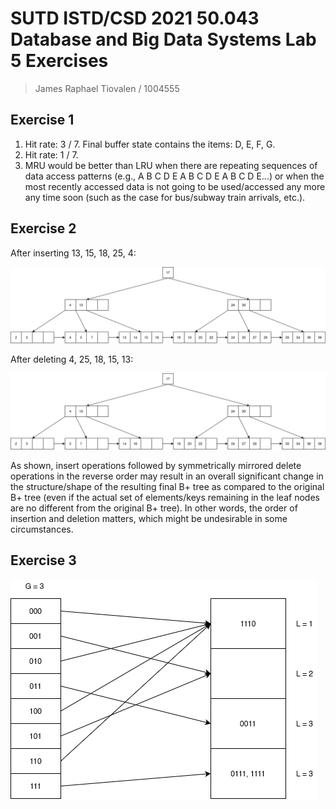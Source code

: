 # SUTD ISTD/CSD 2021 50.043 Database and Big Data Systems Lab 5 Exercises

> James Raphael Tiovalen / 1004555

## Exercise 1

1. Hit rate: 3 / 7. Final buffer state contains the items: D, E, F, G.
2. Hit rate: 1 / 7.
3. MRU would be better than LRU when there are repeating sequences of data access patterns (e.g., A B C D E A B C D E A B C D E...) or when the most recently accessed data is not going to be used/accessed any more any time soon (such as the case for bus/subway train arrivals, etc.).

## Exercise 2

After inserting 13, 15, 18, 25, 4:

![Lab 5 Exercise 2 B+ Tree Post-Insert](./lab5_ex2_b+tree_insert.png)

After deleting 4, 25, 18, 15, 13:

![Lab 5 Exercise 2 B+ Tree Post-Delete](./lab5_ex2_b+tree_delete.png)

As shown, insert operations followed by symmetrically mirrored delete operations in the reverse order may result in an overall significant change in the structure/shape of the resulting final B+ tree as compared to the original B+ tree (even if the actual set of elements/keys remaining in the leaf nodes are no different from the original B+ tree). In other words, the order of insertion and deletion matters, which might be undesirable in some circumstances.

## Exercise 3

![Lab 5 Exercise 3 Hash Table](./lab5_ex3_hash_table.png)
